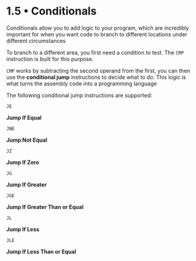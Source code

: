 1.5 • Conditionals
===================

Conditionals allow you to add logic to your program, which are incredibly important for when you want code to branch to different locations under different circumstances

To branch to a different area, you first need a condition to test. The `CMP` instruction is built for this purpose. 

`CMP` works by subtracting the second operand from the first, you can then use the **conditional jump** instructions to decide what to do. This logic is what turns the assembly code into a programming language

The following conditional jump instructions are supported:

`JE`

**Jump If Equal**

`JNE`

**Jump Not Equal**

`JZ`

**Jump If Zero**

`JG`

**Jump If Greater**

`JGE`

**Jump If Greater Than or Equal**

`JL`

**Jump If Less**

`JLE`

**Jump If Less Than or Equal**